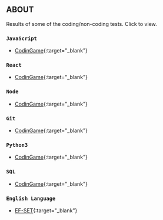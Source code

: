 ## ABOUT

Results of some of the coding/non-coding tests. Click to view.

### `JavaScript`
- [CodinGame](https://www.codingame.com/work/dashboard/candidate-report/9165471f54210e82948c41302adc5fac78575f){:target="_blank"}

### `React`
- [CodinGame](https://www.codingame.com/work/dashboard/candidate-report/92034223bc490638373788f98682f5f1f6272b){:target="_blank"}

### `Node`
- [CodinGame](https://www.codingame.com/work/dashboard/candidate-report/920190c09b2d509f236275d21c327b6235a717){:target="_blank"}

### `Git`
- [CodinGame](https://www.codingame.com/work/dashboard/candidate-report/88204206709119e654c209eceb1df9637631ed){:target="_blank"}

### `Python3`
- [CodinGame](https://www.codingame.com/work/dashboard/candidate-report/8820262b0d917df8b76d22aca6ebb084971063){:target="_blank"}

### `SQL`
- [CodinGame](https://www.codingame.com/work/dashboard/candidate-report/884086f05c3ed1f0c21552b63a136c2b613aad){:target="_blank"}

### `English Language`
- [EF-SET](https://www.efset.org/cert/GfCZMg){:target="_blank"}
